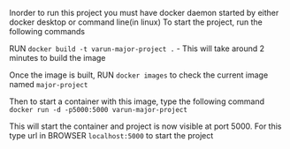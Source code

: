 Inorder to run this project you must have docker daemon started by either docker desktop or command line(in linux) 
To start the project, run the following commands

RUN `docker build -t varun-major-project .` - This will take around 2 minutes to build the image

Once the image is built, 
RUN `docker images` to check the current image named `major-project`

Then to start a container with this image, type the following command
`docker run -d -p5000:5000 varun-major-project`

This will start the container and project is now visible at port 5000.
For this type url in BROWSER `localhost:5000` to start the project